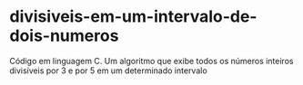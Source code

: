 # divisiveis-em-um-intervalo-de-dois-numeros
Código em linguagem C. Um algoritmo que exibe todos os números inteiros divisíveis por 3 e por 5 em um determinado intervalo
